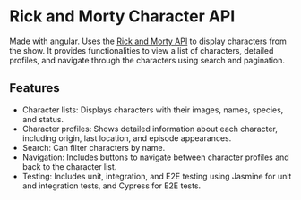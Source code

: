 # Rick and Morty Character API
Made with angular. Uses the [Rick and Morty API](https://rickandmortyapi.com/) to display characters from the show. It provides functionalities to view a list of characters, detailed profiles, and navigate through the characters using search and pagination.

## Features
- Character lists: Displays characters with their images, names, species, and status.
- Character profiles: Shows detailed information about each character, including origin, last location, and episode appearances.
- Search: Can filter characters by name.
- Navigation: Includes buttons to navigate between character profiles and back to the character list.
- Testing: Includes unit, integration, and E2E testing using Jasmine for unit and integration tests, and Cypress for E2E tests.

